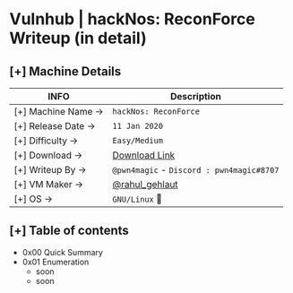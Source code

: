 # Vulnhub | hackNos: ReconForce Writeup (in detail)
## [+] Machine Details

| INFO | Description |
| --- | --- |
| [+] Machine Name -> | ``hackNos: ReconForce`` |
| [+] Release Date -> | ``11 Jan 2020`` |
| [+] Difficulty -> | ``Easy/Medium`` |
| [+] Download -> | [Download Link](https://www.vulnhub.com/entry/hacknos-reconforce,416/) |
| [+] Writeup By -> | ``@pwn4magic`` - `Discord : pwn4magic#8707` |
| [+] VM Maker -> | [@rahul_gehlaut](https://twitter.com/rahul_gehlaut?lang=el) |
| [+] OS -> | ``GNU/Linux`` :penguin: |


## [+] Table of contents
* 0x00 Quick Summary
* 0x01 Enumeration
  * soon
  * soon
